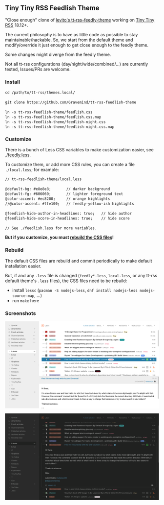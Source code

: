 ## Tiny Tiny RSS Feedlish Theme

"Close enough" clone of [levito's tt-rss-feedly-theme](https://github.com/levito/tt-rss-feedly-theme) working on
[Tiny Tiny RSS](https://tt-rss.org/) 18.12+.

The current philosophy is to have as little code as possible to stay
maintainable/hackable. So, we start from the default theme and modify/override
it just enough to get close enough to the feedly theme.

Some changes might diverge from the feedly theme.

Not all tt-rss configurations (day/night/wide/combined/...) are currently
tested, Issues/PRs are welcome.

### Install

```
cd /path/to/tt-rss/themes.local/

git clone https://github.com/Gravemind/tt-rss-feedlish-theme

ln -s tt-rss-feedlish-theme/feedlish.css
ln -s tt-rss-feedlish-theme/feedlish.css.map
ln -s tt-rss-feedlish-theme/feedlish-night.css
ln -s tt-rss-feedlish-theme/feedlish-night.css.map
```

### Customize

There is a bunch of Less CSS variables to make customization easier, see [./feedly.less]().

To customize them, or add more CSS rules, you can create a file `./local.less`;
for example:

```less
// tt-rss-feedlish-theme/local.less

@default-bg: #e8e8e8;       // darker background
@default-fg: #606060;       // lighter foreground text
@color-accent: #ec8200;     // orange highlights
//@color-accent: #ffe100;   // feedly-yellow-ish highlights

@feedlish-hide-author-in-headlines: true;   // hide author
@feedlish-hide-score-in-headlines: true;    // hide score

// See ./feedlish.less for more variables.

```

**But if you customize, you must [rebuild the CSS files](#Rebuild)!**

### Rebuild

The default CSS files are rebuild and commit periodically to make default
installation easier.

But, if and any `.less` file is changed (`feedly*.less`, `local.less`, or any
tt-rss default theme's `.less` files), the CSS files need to be rebuild:

- install `lessc` (`pacman -S nodejs-less`, `dnf install nodejs-less nodejs-source-map`, ...)
- run `make` here

### Screenshots

![feedlish](./screenshots/feedlish.png)

![feedlish-night](./screenshots/feedlish-night.png)
